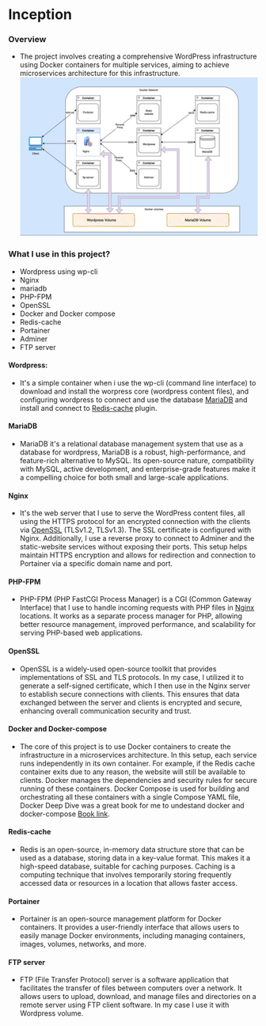 # Inception
### Overview 
- The project involves creating a comprehensive WordPress infrastructure using Docker containers for multiple services, aiming to achieve microservices architecture for this infrastructure.
![architecture](./Inception-Diagram.png)

### What I use in this project?

- Wordpress using wp-cli
- Nginx
- mariadb
- PHP-FPM
- OpenSSL
- Docker and Docker compose
- Redis-cache
- Portainer
- Adminer
- FTP server

#### Wordpress:
- It's a simple container when i use the wp-cli (command line interface) to download and install the worpress core (wordpress content files), and configuring wordpress to connect and use the database [MariaDB](#MariaDB) and install and connect to [Redis-cache](#Redis-cache) plugin.

#### MariaDB
- MariaDB it's a relational database management system that use as a database for wordpress, MariaDB is a robust, high-performance, and feature-rich alternative to MySQL. Its open-source nature, compatibility with MySQL, active development, and enterprise-grade features make it a compelling choice for both small and large-scale applications.

#### Nginx
- It's the web server that I use to serve the WordPress content files, all using the HTTPS protocol for an encrypted connection with the clients via [OpenSSL](#OpenSSL) (TLSv1.2, TLSv1.3). The SSL certificate is configured with Nginx. Additionally, I use a reverse proxy to connect to Adminer and the static-website services without exposing their ports. This setup helps maintain HTTPS encryption and allows for redirection and connection to Portainer via a specific domain name and port.

#### PHP-FPM
- PHP-FPM (PHP FastCGI Process Manager) is a CGI (Common Gateway Interface) that I use to handle incoming requests with PHP files in [Nginx](#Nginx) locations. It works as a separate process manager for PHP, allowing better resource management, improved performance, and scalability for serving PHP-based web applications.

#### OpenSSL
- OpenSSL is a widely-used open-source toolkit that provides implementations of SSL and TLS protocols. In my case, I utilized it to generate a self-signed certificate, which I then use in the Nginx server to establish secure connections with clients. This ensures that data exchanged between the server and clients is encrypted and secure, enhancing overall communication security and trust.

#### Docker and Docker-compose
- The core of this project is to use Docker containers to create the infrastructure in a microservices architecture. In this setup, each service runs independently in its own container. For example, if the Redis cache container exits due to any reason, the website will still be available to clients. Docker manages the dependencies and security rules for secure running of these containers. Docker Compose is used for building and orchestrating all these containers with a single Compose YAML file, Docker Deep Dive was a great book for me to undestand docker and docker-compose [Book link](./DDD.pdf).

#### Redis-cache
- Redis is an open-source, in-memory data structure store that can be used as a database, storing data in a key-value format. This makes it a high-speed database, suitable for caching purposes. Caching is a computing technique that involves temporarily storing frequently accessed data or resources in a location that allows faster access.

#### Portainer
- Portainer is an open-source management platform for Docker containers. It provides a user-friendly interface that allows users to easily manage Docker environments, including managing containers, images, volumes, networks, and more. 

#### FTP server
- FTP (File Transfer Protocol) server is a software application that facilitates the transfer of files between computers over a network. It allows users to upload, download, and manage files and directories on a remote server using FTP client software. In my case I use it with Wordpress volume.